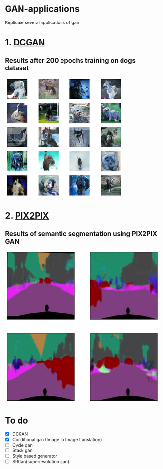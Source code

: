# GAN-applications
Replicate several applications of gan 

# 1. [DCGAN](https://github.com/sanchit2843/GAN-applications/tree/master/DCGAN)
## Results after 200 epochs training on dogs dataset
![](https://github.com/sanchit2843/GAN-applications/blob/master/DCGAN/results/generated.png)

# 2. [PIX2PIX](https://github.com/sanchit2843/GAN-applications/tree/master/SemSegpix2pix)
## Results of semantic segmentation using PIX2PIX GAN 
![](https://github.com/sanchit2843/GAN-applications/blob/master/SemSegpix2pix/Result/pix2pix.png)
# To do
- [x] DCGAN
- [x] Conditional gan (Image to Image translation)
- [ ] Cycle gan
- [ ] Stack gan
- [ ] Style based generator
- [ ] SRGan(superresolution gan)
